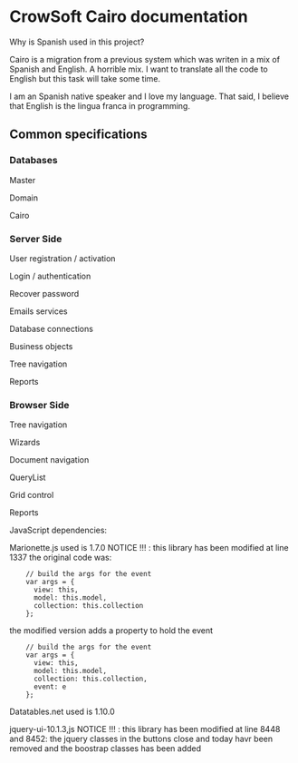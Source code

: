 CrowSoft Cairo documentation
============================

Why is Spanish used in this project?

Cairo is a migration from a previous system which was writen in a mix of Spanish and English. A horrible mix. I want to translate all the code to English but this task will take some time.

I am an Spanish native speaker and I love my language. That said, I believe that English is the lingua franca in programming.

Common specifications
---------------------

### Databases

Master

Domain

Cairo

### Server Side

User registration / activation

Login / authentication

Recover password

Emails services

Database connections

Business objects

Tree navigation

Reports

### Browser Side

Tree navigation

Wizards

Document navigation

QueryList

Grid control

Reports

JavaScript dependencies:

Marionette.js used is 1.7.0
NOTICE !!! :
  this library has been modified at line 1337
  the original code was:

        // build the args for the event
        var args = {
          view: this,
          model: this.model,
          collection: this.collection
        };

  the modified version adds a property to hold the event

        // build the args for the event
        var args = {
          view: this,
          model: this.model,
          collection: this.collection,
          event: e
        };

Datatables.net used is 1.10.0

jquery-ui-10.1.3,js
NOTICE !!! :
  this library has been modified at line 8448 and 8452: the jquery classes in the buttons close and today havr been removed and the boostrap classes has been added